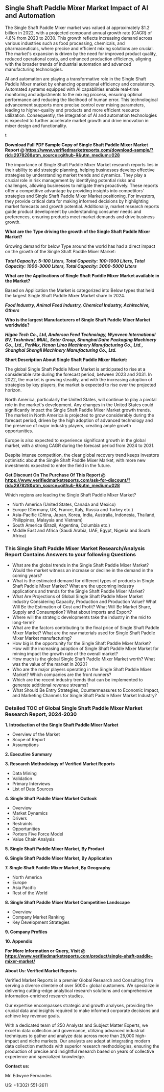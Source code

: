 <h2>Single Shaft Paddle Mixer Market Impact of AI and Automation</h2><p>The Single Shaft Paddle Mixer market was valued at approximately $1.2 billion in 2022, with a projected compound annual growth rate (CAGR) of 4.8% from 2023 to 2030. This growth reflects increasing demand across various industries such as food processing, chemicals, and pharmaceuticals, where precise and efficient mixing solutions are crucial. The market's expansion is driven by the need for improved product quality, reduced operational costs, and enhanced production efficiency, aligning with the broader trends of industrial automation and advanced manufacturing technologies.</p><p>AI and automation are playing a transformative role in the Single Shaft Paddle Mixer market by enhancing operational efficiency and consistency. Automated systems equipped with AI capabilities enable real-time monitoring and adjustments to the mixing process, ensuring optimal performance and reducing the likelihood of human error. This technological advancement supports more precise control over mixing parameters, leading to higher-quality end products and more efficient resource utilization. Consequently, the integration of AI and automation technologies is expected to further accelerate market growth and drive innovation in mixer design and functionality.</p>t</p><p id="" class=""><strong>Download Full PDF Sample Copy of Single Shaft Paddle Mixer Market Report @ <a href="https://www.verifiedmarketreports.com/download-sample/?rid=297828&utm_source=github-R&utm_medium=028" target="_blank">https://www.verifiedmarketreports.com/download-sample/?rid=297828&utm_source=github-R&utm_medium=028</a></strong></p><p>The importance of&nbsp;Single Shaft Paddle Mixer Market research reports lies in their ability to aid strategic planning, helping businesses develop effective strategies by understanding market trends and dynamics. They play a crucial role in risk management by identifying potential risks and challenges, allowing businesses to mitigate them proactively. These reports offer a competitive advantage by providing insights into competitors' strategies and Single Shaft Paddle Mixer Market positioning. For investors, they provide critical data for making informed decisions by highlighting market forecasts and growth potential. Additionally, market research reports guide product development by understanding consumer needs and preferences, ensuring products meet market demands and drive business growth.</p><p><strong>What are the&nbsp;Type driving the growth of the Single Shaft Paddle Mixer Market?</strong></p><p id="" class="">Growing demand for below Type around the world has had a direct impact on the growth of the Single Shaft Paddle Mixer Market:</p><em><strong>Total Capacity: 5-100 Liters, Total Capacity: 100-1000 Liters, Total Capacity: 1000-3000 Liters, Total Capacity: 3000-5000 Liters</strong></em></p><strong>What are the&nbsp;Applications&nbsp;of Single Shaft Paddle Mixer Market available in the Market?</strong></p><p id="" class="">Based on Application the Market is categorized into Below types that held the largest Single Shaft Paddle Mixer Market share In 2024.</p><em><strong>Food Industry, Animal Feed Industry, Chemical Industry, Achitechive, Others</strong></em></p><strong>Who is the largest Manufacturers of Single Shaft Paddle Mixer Market worldwide?</strong></p><p><em><strong>Higao Tech Co., Ltd, Anderson Feed Technology, Wynveen International BV, Toshniwal, MIAL, Seter Group, Shanghai Dahe Packaging Machinery Co., Ltd., PerMix, Henan Lima Machinery Manufacturing Co., Ltd., Shanghai Shengli Machinery Manufacturing Co., Ltd.</strong></em></p><p id="" class=""><strong>Short Description About Single Shaft Paddle Mixer Market:</strong></p><p>The global Single Shaft Paddle Mixer Market is anticipated to rise at a considerable rate during the forecast period, between 2023 and 2031. In 2022, the market is growing steadily, and with the increasing adoption of strategies by key players, the market is expected to rise over the projected horizon.</p><p>North America, particularly the United States, will continue to play a pivotal role in the market's development. Any changes in the United States could significantly impact the Single Shaft Paddle Mixer Market growth trends. The market in North America is projected to grow considerably during the forecast period, driven by the high adoption of advanced technology and the presence of major industry players, creating ample growth opportunities.</p><p>Europe is also expected to experience significant growth in the global market, with a strong CAGR during the forecast period from 2024 to 2031.</p><p>Despite intense competition, the clear global recovery trend keeps investors optimistic about the Single Shaft Paddle Mixer Market, with more new investments expected to enter the field in the future.</p><p id="" class=""><strong>Get Discount On The Purchase Of This Report @ <a href="https://www.verifiedmarketreports.com/ask-for-discount/?rid=297828&utm_source=github-R&utm_medium=028" target="_blank">https://www.verifiedmarketreports.com/ask-for-discount/?rid=297828&utm_source=github-R&utm_medium=028</a></strong></p>Which regions are leading the Single Shaft Paddle Mixer Market?</p><ul><li>North America (United States, Canada and Mexico)</li><li>Europe (Germany, UK, France, Italy, Russia and Turkey etc.)</li><li>Asia-Pacific (China, Japan, Korea, India, Australia, Indonesia, Thailand, Philippines, Malaysia and Vietnam)</li><li>South America (Brazil, Argentina, Columbia etc.)</li><li>Middle East and Africa (Saudi Arabia, UAE, Egypt, Nigeria and South Africa)</li></ul><h3 id="" class="">This Single Shaft Paddle Mixer Market Research/Analysis Report Contains Answers to your following Questions</h3><ul><li>What are the global trends in the Single Shaft Paddle Mixer Market? Would the market witness an increase or decline in the demand in the coming years?</li><li>What is the estimated demand for different types of products in Single Shaft Paddle Mixer Market? What are the upcoming industry applications and trends for the Single Shaft Paddle Mixer Market?</li><li>What Are Projections of Global Single Shaft Paddle Mixer Market Industry Considering Capacity, Production and Production Value? What Will Be the Estimation of Cost and Profit? What Will Be Market Share, Supply and Consumption? What about imports and Export?</li><li>Where will the strategic developments take the industry in the mid to long-term?</li><li>What are the factors contributing to the final price of Single Shaft Paddle Mixer Market? What are the raw materials used for Single Shaft Paddle Mixer Market manufacturing?</li><li>How big is the opportunity for the Single Shaft Paddle Mixer Market? How will the increasing adoption of Single Shaft Paddle Mixer Market for mining impact the growth rate of the overall market?</li><li>How much is the global Single Shaft Paddle Mixer Market worth? What was the value of the market In 2020?</li><li>Who are the major players operating in the Single Shaft Paddle Mixer Market? Which companies are the front runners?</li><li>Which are the recent industry trends that can be implemented to generate additional revenue streams?</li><li>What Should Be Entry Strategies, Countermeasures to Economic Impact, and Marketing Channels for Single Shaft Paddle Mixer Market Industry?</li></ul><h3 id="" class="">Detailed TOC of Global Single Shaft Paddle Mixer Market Research Report, 2024-2030</h3><p id="" class=""><strong>1. Introduction of the Single Shaft Paddle Mixer Market</strong></p><ul><li>Overview of the Market</li><li>Scope of Report</li><li>Assumptions</li></ul><p id="" class=""><strong>2. Executive Summary</strong></p><p id="" class=""><strong>3. Research Methodology of Verified Market Reports</strong></p><ul><li>Data Mining</li><li>Validation</li><li>Primary Interviews</li><li>List of Data Sources</li></ul><p id="" class=""><strong>4. Single Shaft Paddle Mixer Market Outlook</strong></p><ul><li>Overview</li><li>Market Dynamics</li><li>Drivers</li><li>Restraints</li><li>Opportunities</li><li>Porters Five Force Model</li><li>Value Chain Analysis</li></ul><p id="" class=""><strong>5. Single Shaft Paddle Mixer Market, By Product</strong></p><p id="" class=""><strong>6. Single Shaft Paddle Mixer Market, By Application</strong></p><p id="" class=""><strong>7. Single Shaft Paddle Mixer Market, By Geography</strong></p><ul><li>North America</li><li>Europe</li><li>Asia Pacific</li><li>Rest of the World</li></ul><p id="" class=""><strong>8. Single Shaft Paddle Mixer Market Competitive Landscape</strong></p><ul><li>Overview</li><li>Company Market Ranking</li><li>Key Development Strategies</li></ul><p id="" class=""><strong>9. Company Profiles</strong></p><p id="" class=""><strong>10. Appendix</strong></p><p id="" class=""><strong>For More Information or Query, Visit @ <a href="https://www.verifiedmarketreports.com/product/single-shaft-paddle-mixer-market/" target="_blank">https://www.verifiedmarketreports.com/product/single-shaft-paddle-mixer-market/</a></strong></p><p id="" class=""><strong>About Us: Verified Market Reports</strong></p><p id="" class="">Verified Market Reports is a premier Global Research and Consulting firm serving a diverse clientele of over 5000+ global customers. We specialize in delivering cutting-edge analytical research solutions and comprehensive information-enriched research studies.</p><p id="" class="">Our expertise encompasses strategic and growth analyses, providing the crucial data and insights required to make informed corporate decisions and achieve key revenue goals.</p><p id="" class="">With a dedicated team of 250 Analysts and Subject Matter Experts, we excel in data collection and governance, utilizing advanced industrial techniques to gather and analyze data across more than 25,000 high-impact and niche markets. Our analysts are adept at integrating modern data collection methods with superior research methodologies, ensuring the production of precise and insightful research based on years of collective experience and specialized knowledge.</p><p id="" class=""><strong>Contact us:</strong></p><p id="" class="">Mr. Edwyne Fernandes</p><p id="" class="">US: +1(302) 551-2611</p>